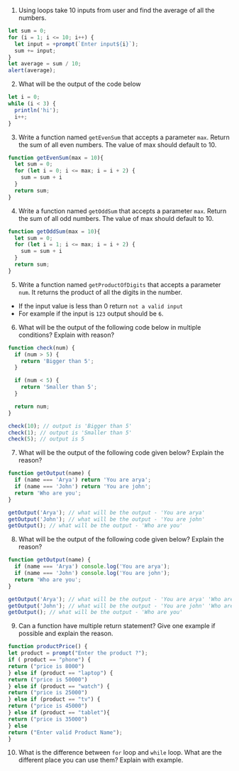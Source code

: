 1. Using loops take 10 inputs from user and find the average of all the numbers.
```js
let sum = 0;
for (i = 1; i <= 10; i++) {
  let input = +prompt(`Enter input${i}`);
  sum += input;
}
let average = sum / 10;
alert(average);

```

2. What will be the output of the code below

```js
let i = 0;
while (i < 3) {
  println('hi');
  i++;
}
```

3. Write a function named `getEvenSum` that accepts a parameter `max`. Return the sum of all even numbers. The value of max should default to 10.
```js
function getEvenSum(max = 10){
  let sum = 0;
  for (let i = 0; i <= max; i = i + 2) {
    sum = sum + i
  }
  return sum;
}
```

4. Write a function named `getOddSum` that accepts a parameter `max`. Return the sum of all odd numbers. The value of max should default to 10.
```js
function getOddSum(max = 10){
  let sum = 0;
  for (let i = 1; i <= max; i = i + 2) {
    sum = sum + i
  }
  return sum;
}
```

5. Write a function named `getProductOfDigits` that accepts a parameter `num`. It returns the product of all the digits in the number.

- If the input value is less than 0 return `not a valid input`
- For example if the input is `123` output should be `6`.


6. What will be the output of the following code below in multiple conditions? Explain with reason?

```js
function check(num) {
  if (num > 5) {
    return 'Bigger than 5';
  }

  if (num < 5) {
    return 'Smaller than 5';
  }

  return num;
}

check(10); // output is 'Bigger than 5'
check(1); // output is 'Smaller than 5'
check(5); // output is 5
```

7. What will be the output of the following code given below? Explain the reason?

```js
function getOutput(name) {
  if (name === 'Arya') return 'You are arya';
  if (name === 'John') return 'You are john';
  return 'Who are you';
}

getOutput('Arya'); // what will be the output - 'You are arya'
getOutput('John'); // what will be the output - 'You are john'
getOutput(); // what will be the output - 'Who are you'
```

8. What will be the output of the following code given below? Explain the reason?

```js
function getOutput(name) {
  if (name === 'Arya') console.log('You are arya');
  if (name === 'John') console.log('You are john');
  return 'Who are you';
}

getOutput('Arya'); // what will be the output - 'You are arya' 'Who are you'
getOutput('John'); // what will be the output - 'You are john' 'Who are you'
getOutput(); // what will be the output - 'Who are you'
```

9. Can a function have multiple return statement? Give one example if possible and explain the reason.
```js
function productPrice() {
let product = prompt("Enter the product ?");
if ( product == "phone") {
return ("price is 8000")
} else if (product == "laptop") {
return ("price is 50000") 
} else if (product == "watch") {
return ("price is 25000") 
} else if (product == "tv") {
return ("price is 45000") 
} else if (product == "tablet"){
return ("price is 35000")
} else 
return ("Enter valid Product Name");
}
```

10. What is the difference between `for` loop and `while` loop. What are the different place you can use them? Explain with example.
<!-- The major difference between for loop and the while loop is that for loop is used when the number of iterations is known, whereas execution is done in the while loop until the statement in the program is proved wrong.
 -->